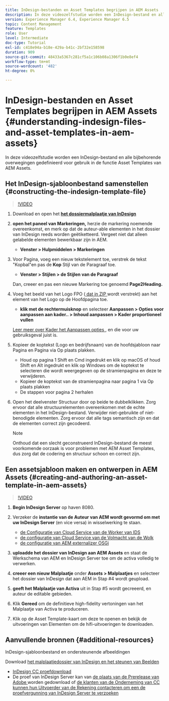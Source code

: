 ```yaml
---
title: InDesign-bestanden en Asset Templates begrijpen in AEM Assets
description: In deze videozelfstudie worden een InDesign-bestand en alle bijbehorende overwegingen gedefinieerd voor gebruik in de functie Asset Templates van AEM Assets.
version: Experience Manager 6.4, Experience Manager 6.5
topic: Content Management
feature: Templates
role: User
level: Intermediate
doc-type: Tutorial
exl-id: c418e94a-b18e-429a-b41c-2bf32e158598
duration: 909
source-git-commit: 48433a5367c281cf5a1c106b08a1306f1b0e8ef4
workflow-type: tm+mt
source-wordcount: '482'
ht-degree: 0%

---
```


# InDesign-bestanden en Asset Templates begrijpen in AEM Assets {#understanding-indesign-files-and-asset-templates-in-aem-assets}

In deze videozelfstudie worden een InDesign-bestand en alle bijbehorende overwegingen gedefinieerd voor gebruik in de functie Asset Templates van AEM Assets.

## Het InDesign-sjabloonbestand samenstellen {#constructing-the-indesign-template-file}

>[!VIDEO](https://video.tv.adobe.com/v/19293?quality=12&learn=on)

1. Download en open het [**het dossiermalplaatje van InDesign**](assets/asset-templates-tutorial-video--supporting-files.zip)
2. **open het paneel van Markeringen,** herzie de markering noemende overeenkomst, en merk op dat de auteur-able elementen in het dossier van InDesign reeds worden geëtiketteerd. Vergeet niet dat alleen gelabelde elementen bewerkbaar zijn in AEM.

   * **Venster > Hulpmiddelen > Markeringen**

3. Voor Pagina, voeg een nieuw tekstelement toe, verstrek de tekst &quot;Kopbal&quot;en pas de **Kop** Stijl van de Paragraaf toe.

   * **Venster > Stijlen > de Stijlen van de Paragraaf**

   Dan, creeer en pas een nieuwe Markering toe genoemd **Page2Heading.**

4. Voeg het beeld van het Logo FPO ([ dat in ZIP ](assets/asset-templates-tutorial-video--supporting-files.zip) wordt verstrekt) aan het element van het Logo op de Hoofdpagina toe.

   * **klik met de rechtermuisknop** en selecteer **Aanpassen > Opties voor aanpassen aan kader.. > Inhoud aanpassen > Kader proportioneel vullen**

   [ Leer meer over Kader het Aanpassen opties ](https://helpx.adobe.com/nl/indesign/using/frames-objects.html#fitting_objects_to_frames), en die voor uw gebruiksgeval juist is.

5. Kopieer de koptekst (Logo en bedrijfsnaam) van de hoofdsjabloon naar Pagina en Pagina via Op plaats plakken.

   * Houd op pagina 1 Shift en Cmd ingedrukt en klik op macOS of houd Shift en Alt ingedrukt en klik op Windows om de koptekst te selecteren die wordt weergegeven op de stramienpagina en deze te verwijderen.
   * Kopieer de koptekst van de stramienpagina naar pagina 1 via Op plaats plakken
   * De stappen voor pagina 2 herhalen

6. Open het deelvenster Structuur door op beide te dubbelklikken. Zorg ervoor dat alle structuurelementen overeenkomen met de echte elementen in het InDesign-bestand. Verwijder niet-gebruikte of niet-benodigde elementen. Zorg ervoor dat alle tags semantisch zijn en dat de elementen correct zijn gecodeerd.

   >[!NOTE]
   >
   >Onthoud dat een slecht geconstrueerd InDesign-bestand de meest voorkomende oorzaak is voor problemen met AEM Asset Templates, dus zorg dat de codering en structuur schoon en correct zijn.

## Een assetsjabloon maken en ontwerpen in AEM Assets {#creating-and-authoring-an-asset-template-in-aem-assets}

>[!VIDEO](https://video.tv.adobe.com/v/19294?quality=12&learn=on)

1. **Begin InDesign Server** op haven 8080.
2. Verzeker de **instantie van de Auteur van AEM wordt gevormd om met uw InDesign Server** (en vice versa) in wisselwerking te staan.

   * [ de Configuratie van Cloud Service van de Worker van IDS ](http://localhost:4502/etc/cloudservices/proxy/ids.html)
   * [ de configuratie van Cloud Service van de Volmacht van de Wolk ](http://localhost:4502/etc/cloudservices/proxy.html)
   * [ de configuratie van AEM externalizer OSGi ](http://localhost:4502/system/console/configMgr)

3. **uploadde het dossier van InDesign aan AEM Assets** en staat de Werkschema van AEM en InDesign Server toe om de activa volledig te verwerken.
4. **creeer een nieuw Malplaatje** onder **Assets > Malplaatjes** en selecteer het dossier van InDesign dat aan AEM in Stap #4 wordt geupload.
5. **geeft het Malplaatje van Activa** uit in Stap #5 wordt gecreeerd, en auteur de editable gebieden.
6. Klik **Gereed** om de definitieve high-fidelity vertoningen van het Malplaatje van Activa te produceren.
7. Klik op de Asset Template-kaart om deze te openen en bekijk de uitvoeringen van Elementen om de hifi-uitvoeringen te downloaden.

## Aanvullende bronnen {#additional-resources}

InDesign-sjabloonbestand en ondersteunende afbeeldingen

Download [ het malplaatjedossier van InDesign en het steunen van Beelden ](assets/asset-templates-tutorial-video--supporting-files-1.zip)

* [ InDesign CC proefdownload ](https://creative.adobe.com/products/download/indesign)
* De proef van InDesign Server kan van [ de plaats van de Prerelease van Adobe ](https://www.adobeprerelease.com/) worden gedownload of [ de klanten van de Onderneming van CC kunnen hun Uitvoerder van de Rekening contacteren om een de proefvergunning van InDesign Server te verzoeken ](https://www.adobe.com/products/indesignserver/faq.html)
